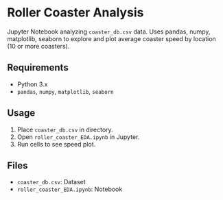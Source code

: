 # Roller Coaster Analysis
Jupyter Notebook analyzing `coaster_db.csv` data. Uses pandas, numpy, matplotlib, seaborn to explore and plot average coaster speed by location (10 or more coasters).

## Requirements
- Python 3.x
- `pandas`, `numpy`, `matplotlib`, `seaborn`

## Usage
1. Place `coaster_db.csv` in directory.
2. Open `roller_coaster_EDA.ipynb` in Jupyter.
3. Run cells to see speed plot.

## Files
- `coaster_db.csv`: Dataset
- `roller_coaster_EDA.ipynb`: Notebook
